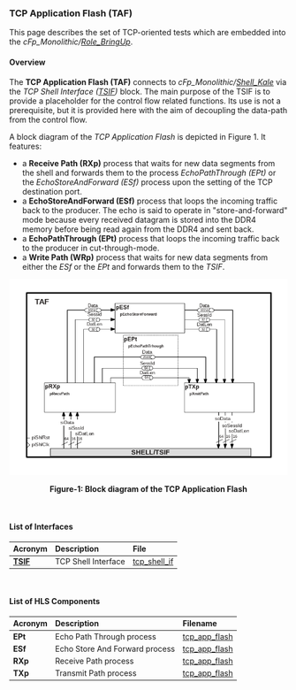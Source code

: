 ### TCP Application Flash (TAF)

This page describes the set of TCP-oriented tests which are embedded into the 
_cFp_Monolithic/_[_Role_BringUp_](../BringUpRole.md).

#### Overview
The **TCP Application Flash (TAF)** connects to _cFp_Monolithic/_[_Shell_Kale_](../../cFDK/DOC/Kale.md)
via the _TCP Shell Interface ([TSIF](./TSIF.md))_ block. 
The main purpose of the TSIF is to provide a placeholder for the control flow related functions. 
Its use is not a prerequisite, but it is provided here with the aim of decoupling the data-path from
the control flow.

A block diagram of the _TCP Application Flash_ is depicted in Figure 1. It features:
- a **Receive Path (RXp)** process that waits for new data segments from the shell and
forwards them to the process _EchoPathThrough (EPt)_ or the _EchoStoreAndForward (ESf)_ process
 upon the setting of the TCP destination port.
 - a **EchoStoreAndForward (ESf)** process that loops the incoming traffic back to the producer.
 The echo is said to operate in "store-and-forward" mode because every received datagram is
 stored into the DDR4 memory before being read again from the DDR4 and sent back.
 - a **EchoPathThrough (EPt)** process that loops the incoming traffic back to the producer in
 cut-through-mode. 
 - a **Write Path (WRp)** process that waits for new data segments from either the *ESf* or 
the *EPt* and forwards them to the *TSIF*.


![Block diagram of cFp_Monolithic/ROLE/TAF](./imgs/Fig-TAF-Structure.png#center)

<p align="center"><b>Figure-1: Block diagram of the TCP Application Flash</b></p>
<br>

#### List of Interfaces

| Acronym                     | Description                   | File
|:----------------------------|:------------------------------|:--------------
| **[TSIF](./TSIF.md)**       | TCP Shell Interface           | [tcp_shell_if](../ROLE/hls/tcp_shell_if/src/tcp_shell_if.cpp)

<br>

#### List of HLS Components

| Acronym         | Description                    | Filename
|:----------------|:-------------------------------|:--------------
| **EPt**         | Echo Path Through process      | [tcp_app_flash](../ROLE/hls/tcp_app_flash/src/tcp_app_flash.cpp)
| **ESf**         | Echo Store And Forward process | [tcp_app_flash](../ROLE/hls/tcp_app_flash/src/tcp_app_flash.cpp)
| **RXp**         | Receive Path process           | [tcp_app_flash](../ROLE/hls/tcp_app_flash/src/tcp_app_flash.cpp)
| **TXp**         | Transmit Path process          | [tcp_app_flash](../ROLE/hls/tcp_app_flash/src/tcp_app_flash.cpp)

<br>
